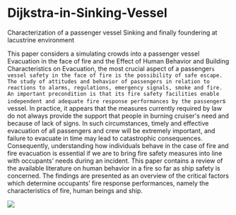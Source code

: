 # Dijkstra-in-Sinking-Vessel
Characterization of a passenger vessel Sinking and finally  foundering at lacustrine environment

This paper considers a simulating crowds into a passenger vessel Evacuation in the face
of fire and the Effect of Human Behavior and Building Characteristics on Evacuation,
the most crucial aspect of a passenger`s vessel safety in the face of fire is the possibility
of safe escape. The study of attitudes and behavior of passengers in relation to reactions
to alarms, regulations, emergency signals, smoke and fire. An important precondition is
that its fire safety facilities enable independent and adequate fire response performances
by the passenger`s vessel. In practice, it appears that the measures currently required by
law do not always provide the support that people in burning cruiser's need and because
of lack of signs. In such circumstances, timely and effective evacuation of all passengers
and crew will be extremely important, and failure to evacuate in time may lead to
catastrophic consequences. Consequently, understanding how individuals behave in the
case of fire and fire evacuation is essential if we are to bring fire safety measures into
line with occupants’ needs during an incident. This paper contains a review of the
available literature on human behavior in a fire so far as ship safety is concerned. The
findings are presented as an overview of the critical factors which determine occupants’
fire response performances, namely the characteristics of fire, human beings and ship.

![](images/1.png)
